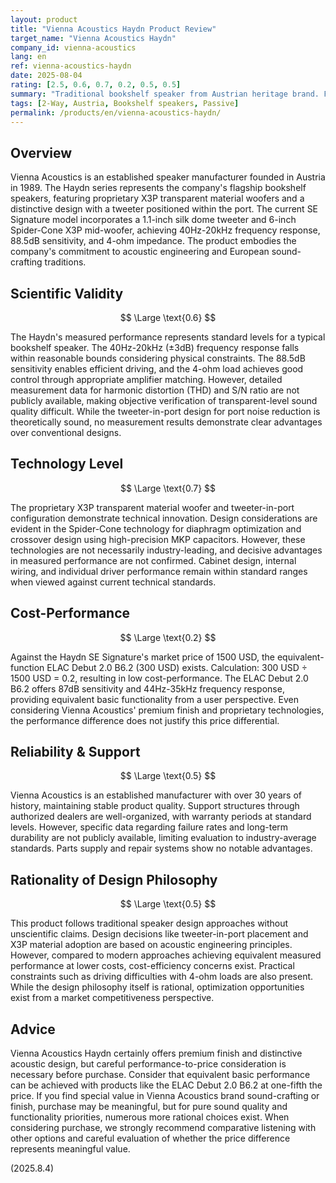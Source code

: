 ```yaml
---
layout: product
title: "Vienna Acoustics Haydn Product Review"
target_name: "Vienna Acoustics Haydn"
company_id: vienna-acoustics
lang: en
ref: vienna-acoustics-haydn
date: 2025-08-04
rating: [2.5, 0.6, 0.7, 0.2, 0.5, 0.5]
summary: "Traditional bookshelf speaker from Austrian heritage brand. Features unique port design and premium finish, but equivalent performance can be achieved at lower cost."
tags: [2-Way, Austria, Bookshelf speakers, Passive]
permalink: /products/en/vienna-acoustics-haydn/
---
```

## Overview

Vienna Acoustics is an established speaker manufacturer founded in Austria in 1989. The Haydn series represents the company's flagship bookshelf speakers, featuring proprietary X3P transparent material woofers and a distinctive design with a tweeter positioned within the port. The current SE Signature model incorporates a 1.1-inch silk dome tweeter and 6-inch Spider-Cone X3P mid-woofer, achieving 40Hz-20kHz frequency response, 88.5dB sensitivity, and 4-ohm impedance. The product embodies the company's commitment to acoustic engineering and European sound-crafting traditions.

## Scientific Validity

$$ \Large \text{0.6} $$

The Haydn's measured performance represents standard levels for a typical bookshelf speaker. The 40Hz-20kHz (±3dB) frequency response falls within reasonable bounds considering physical constraints. The 88.5dB sensitivity enables efficient driving, and the 4-ohm load achieves good control through appropriate amplifier matching. However, detailed measurement data for harmonic distortion (THD) and S/N ratio are not publicly available, making objective verification of transparent-level sound quality difficult. While the tweeter-in-port design for port noise reduction is theoretically sound, no measurement results demonstrate clear advantages over conventional designs.

## Technology Level

$$ \Large \text{0.7} $$

The proprietary X3P transparent material woofer and tweeter-in-port configuration demonstrate technical innovation. Design considerations are evident in the Spider-Cone technology for diaphragm optimization and crossover design using high-precision MKP capacitors. However, these technologies are not necessarily industry-leading, and decisive advantages in measured performance are not confirmed. Cabinet design, internal wiring, and individual driver performance remain within standard ranges when viewed against current technical standards.

## Cost-Performance

$$ \Large \text{0.2} $$

Against the Haydn SE Signature's market price of 1500 USD, the equivalent-function ELAC Debut 2.0 B6.2 (300 USD) exists. Calculation: 300 USD ÷ 1500 USD = 0.2, resulting in low cost-performance. The ELAC Debut 2.0 B6.2 offers 87dB sensitivity and 44Hz-35kHz frequency response, providing equivalent basic functionality from a user perspective. Even considering Vienna Acoustics' premium finish and proprietary technologies, the performance difference does not justify this price differential.

## Reliability & Support

$$ \Large \text{0.5} $$

Vienna Acoustics is an established manufacturer with over 30 years of history, maintaining stable product quality. Support structures through authorized dealers are well-organized, with warranty periods at standard levels. However, specific data regarding failure rates and long-term durability are not publicly available, limiting evaluation to industry-average standards. Parts supply and repair systems show no notable advantages.

## Rationality of Design Philosophy

$$ \Large \text{0.5} $$

This product follows traditional speaker design approaches without unscientific claims. Design decisions like tweeter-in-port placement and X3P material adoption are based on acoustic engineering principles. However, compared to modern approaches achieving equivalent measured performance at lower costs, cost-efficiency concerns exist. Practical constraints such as driving difficulties with 4-ohm loads are also present. While the design philosophy itself is rational, optimization opportunities exist from a market competitiveness perspective.

## Advice

Vienna Acoustics Haydn certainly offers premium finish and distinctive acoustic design, but careful performance-to-price consideration is necessary before purchase. Consider that equivalent basic performance can be achieved with products like the ELAC Debut 2.0 B6.2 at one-fifth the price. If you find special value in Vienna Acoustics brand sound-crafting or finish, purchase may be meaningful, but for pure sound quality and functionality priorities, numerous more rational choices exist. When considering purchase, we strongly recommend comparative listening with other options and careful evaluation of whether the price difference represents meaningful value.

(2025.8.4)
